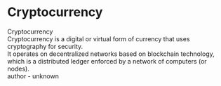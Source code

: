 # Cryptocurrency
Cryptocurrency
<br>
Cryptocurrency is a digital or virtual form of currency that uses cryptography for security. 
<br>
It operates on decentralized networks based on blockchain technology, which is a distributed ledger enforced by a network of computers (or nodes).
<br>
author - unknown
